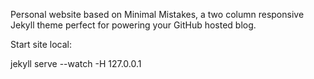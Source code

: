 Personal website based on Minimal Mistakes, a two column responsive Jekyll theme perfect for powering your GitHub hosted blog.

Start site local:

jekyll serve --watch -H 127.0.0.1

